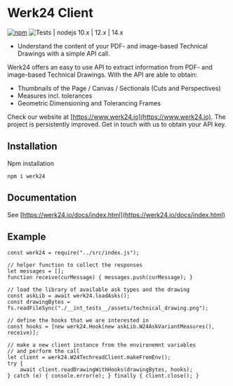 # Werk24 Client


[![npm](https://img.shields.io/npm/v/werk24)](https://img.shields.io/npm/v/werk24)
![Tests | nodejs 10.x | 12.x | 14.x](https://github.com/werk24/werk24-nodejs/workflows/Tests%20%7C%20nodejs%2010.x%20%7C%2012.x%20%7C%2014.x/badge.svg)

- Understand the content of your PDF- and image-based Technical Drawings with a simple API call.

Werk24 offers an easy to use API to extract information from PDF- and image-based Technical Drawings.
With the API are able to obtain:

- Thumbnails of the Page / Canvas / Sectionals (Cuts and Perspectives)
- Measures incl. tolerances
- Geometric Dimensioning and Tolerancing Frames

Check our website at [https://www.werk24.io](https://www.werk24.io).
The project is persistently improved. Get in touch with us to obtain your API key.

## Installation

Npm installation

    npm i werk24

## Documentation

See [https://werk24.io/docs/index.html](https://werk24.io/docs/index.html)


## Example

    const werk24 = require("../src/index.js");

    // helper function to collect the responses
    let messages = [];
    function receive(curMessage) { messages.push(curMessage); }

    // load the library of available ask types and the drawing
    const askLib = await werk24.loadAsks();
    const drawingBytes = fs.readFileSync("./__int_tests__/assets/technical_drawing.png");

    // define the hooks that we are interested in
    const hooks = [new werk24.Hook(new askLib.W24AskVariantMeasures(), receive)];

    // make a new client instance from the environemnt variables
    // and perform the call
    let client = werk24.W24TechreadClient.makeFromEnv();
    try {
        await client.readDrawingWithHooks(drawingBytes, hooks);
    } catch (e) { console.error(e); } finally { client.close(); }
